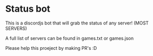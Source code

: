 # Status bot

This is a discordjs bot that will grab the status of any server! (MOST SERVERS)

A full list of servers can be found in games.txt or games.json

Please help this proeject by making PR's :D